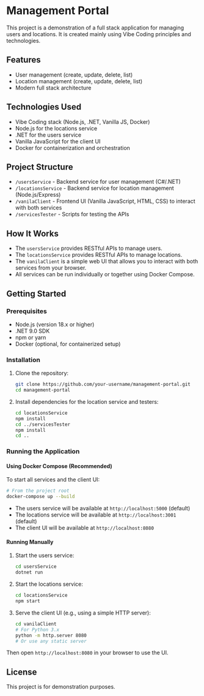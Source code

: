 # Management Portal

This project is a demonstration of a full stack application for managing users and locations. It is created mainly using Vibe Coding principles and technologies.

## Features

- User management (create, update, delete, list)
- Location management (create, update, delete, list)
- Modern full stack architecture

## Technologies Used

- Vibe Coding stack (Node.js, .NET, Vanilla JS, Docker)
- Node.js for the locations service
- .NET for the users service
- Vanilla JavaScript for the client UI
- Docker for containerization and orchestration

## Project Structure

- `/usersService` - Backend service for user management (C#/.NET)
- `/locationsService` - Backend service for location management (Node.js/Express)
- `/vanilaClient` - Frontend UI (Vanilla JavaScript, HTML, CSS) to interact with both services
- `/servicesTester` - Scripts for testing the APIs

## How It Works

- The `usersService` provides RESTful APIs to manage users.
- The `locationsService` provides RESTful APIs to manage locations.
- The `vanilaClient` is a simple web UI that allows you to interact with both services from your browser.
- All services can be run individually or together using Docker Compose.

## Getting Started

### Prerequisites

- Node.js (version 18.x or higher)
- .NET 9.0 SDK
- npm or yarn
- Docker (optional, for containerized setup)

### Installation

1. Clone the repository:
   ```sh
   git clone https://github.com/your-username/management-portal.git
   cd management-portal
   ```

2. Install dependencies for the location service and testers:
   ```sh
   cd locationsService
   npm install
   cd ../servicesTester
   npm install
   cd ..
   ```

### Running the Application

#### Using Docker Compose (Recommended)

To start all services and the client UI:

```sh
# From the project root
docker-compose up --build
```

- The users service will be available at `http://localhost:5000` (default)
- The locations service will be available at `http://localhost:3001` (default)
- The client UI will be available at `http://localhost:8080`

#### Running Manually

1. Start the users service:
   ```sh
   cd usersService
   dotnet run
   ```
2. Start the locations service:
   ```sh
   cd locationsService
   npm start
   ```
3. Serve the client UI (e.g., using a simple HTTP server):
   ```sh
   cd vanilaClient
   # For Python 3.x
   python -m http.server 8080
   # Or use any static server
   ```

Then open `http://localhost:8080` in your browser to use the UI.

## License

This project is for demonstration purposes.